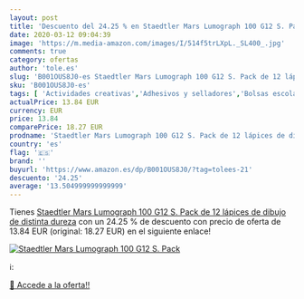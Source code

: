 ```yaml
---
layout: post
title: 'Descuento del 24.25 % en Staedtler Mars Lumograph 100 G12 S. Pack'
date: 2020-03-12 09:04:39
image: 'https://m.media-amazon.com/images/I/514f5trLXpL._SL400_.jpg'
comments: true
category: ofertas
author: 'tole.es'
slug: 'B001OUS8J0-es Staedtler Mars Lumograph 100 G12 S. Pack de 12 lápices de...'
sku: 'B001OUS8J0-es'
tags: [ 'Actividades creativas','Adhesivos y selladores','Bolsas escolares','Bricolaje y herramientas','Cuchillos de cocina','Equipaje','Ferretería','Hogar y cocina','Juegos de cuchillos de cocina','Juguetes','Juguetes y juegos','Lápices de colores para niños','Material de escritura y dibujo para niños','Mochilas, estuches y sets escolares','Pegamentos instantáneos','Utensilios de cocina','lápices', ]
actualPrice: 13.84 EUR
currency: EUR
price: 13.84
comparePrice: 18.27 EUR
prodname: 'Staedtler Mars Lumograph 100 G12 S. Pack de 12 lápices de dibujo de distinta dureza'
country: 'es'
flag: '🇪🇸'
brand: ''
buyurl: 'https://www.amazon.es/dp/B001OUS8J0/?tag=tolees-21'
descuento: '24.25'
average: '13.504999999999999'
---
```


Tienes [Staedtler Mars Lumograph 100 G12 S. Pack de 12 lápices de dibujo de distinta dureza](https://www.amazon.es/dp/B001OUS8J0/?tag=tolees-21) con un 24.25 % de descuento con precio de oferta de 13.84 EUR (original: 18.27 EUR) en el siguiente enlace!

[![Staedtler Mars Lumograph 100 G12 S. Pack](https://m.media-amazon.com/images/I/514f5trLXpL._SL400_.jpg)](https://www.amazon.es/dp/B001OUS8J0/?tag=tolees-21)

ℹ️:


[🛒 Accede a la oferta!!](https://www.amazon.es/dp/B001OUS8J0/?tag=tolees-21)
